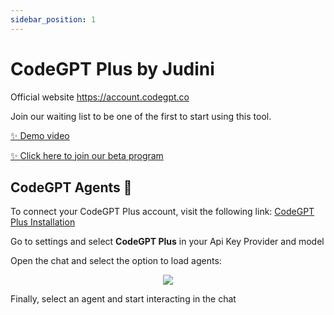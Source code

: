 ```yaml
---
sidebar_position: 1
---
```


# CodeGPT Plus by Judini

Official website https://account.codegpt.co

Join our waiting list to be one of the first to start using this tool.

[✨ Demo video](https://www.youtube.com/watch?v=UX9LncRh0h8)

[✨ Click here to join our beta program](https://account.codegpt.co/auth/register)


## CodeGPT Agents 🤖

To connect your CodeGPT Plus account, visit the following link: [CodeGPT Plus Installation](https://account.codegpt.co/auth/register)

Go to settings and select **CodeGPT Plus** in your Api Key Provider and model

Open the chat and select the option to load agents:

<p align="center">
    <img src="https://github.com/davila7/code-gpt-docs/assets/6216945/d8a2e2e8-2525-49f5-b8e7-384ac57c8432" />
</p>

Finally, select an agent and start interacting in the chat




